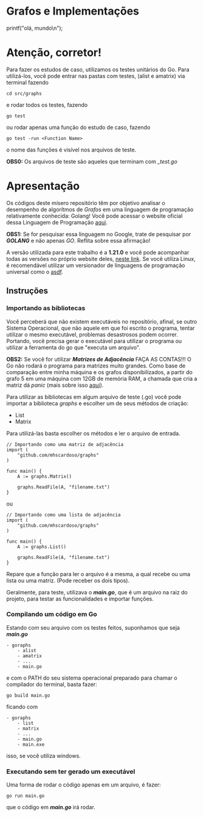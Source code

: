 # Grafos e Implementações

printf("olá, mundo\n");

# Atenção, corretor!

Para fazer os estudos de caso, utilizamos os testes unitários do Go. Para utilizá-los, você pode entrar nas pastas com testes, (alist e amatrix) via terminal fazendo

```
cd src/graphs
```

e rodar todos os testes, fazendo

```
go test
```

ou rodar apenas uma função do estudo de caso, fazendo

```
go test -run <Function Name>
```

o nome das funções é visível nos arquivos de teste.

**OBS0:** Os arquivos de teste são aqueles que terminam com <em>_test.go</em>

# Apresentação

Os códigos deste mísero repositório têm por objetivo analisar o desempenho de algorítmos de <em>Grafos</em> em uma linguagem de programação relativamente conhecida: Golang! Você pode acessar o website oficial dessa Linguagem de Programação [aqui](https://go.dev/).

**OBS1:** Se for pesquisar essa linguagem no Google, trate de pesquisar por <em>**GOLANG**</em> e não apenas <em>GO</em>. Reflita sobre essa afirmação!

A versão utilizada para este trabalho é a **1.21.0** e você pode acompanhar todas as versões no próprio website deles, [neste link](https://go.dev/dl/).
Se você utiliza Linux, é recomendável utilizar um versionador de linguagens de programação universal como o [asdf](https://asdf-vm.com/guide/getting-started.html).

## Instruções

### Importando as bibliotecas

Você perceberá que não existem executáveis no repositório, afinal, se outro Sistema Operacional, que não aquele em que foi escrito o programa, tentar utilizar o mesmo executável, problemas desastrosos podem ocorrer. Portando, você precisa gerar o executável para utilizar o programa ou utilizar a ferramenta do go que "executa um arquivo".

**OBS2:** Se você for utilizar <em>**Matrizes de Adjacência**</em> FAÇA AS CONTAS!!! O Go não rodará o programa para matrizes muito grandes. Como base de comparação entre minha máquina e os grafos disponibilizados, a partir do grafo 5 em uma máquina com 12GB de memória RAM, a chamada que cria a matriz dá <em>panic</em> (mais sobre isso [aqui](https://go.dev/doc/effective_go#panic)).

Para utilizar as bibliotecas em algum arquivo de teste (.go) você pode importar a biblioteca <em>graphs</em> e escolher
um de seus métodos de criação:
- List
- Matrix

Para utilizá-las basta escolher os métodos e ler o arquivo de entrada.

```{go}
// Importando como uma matriz de adjacência
import (
    "github.com/mhscardoso/graphs"
)

func main() {
    A := graphs.Matrix()

    graphs.ReadFile(A, "filename.txt")
}
```

ou

```{go}
// Importando como uma lista de adjacência
import (
    "github.com/mhscardoso/graphs"
)

func main() {
    A := graphs.List()

    graphs.ReadFile(A, "filename.txt")
}
```

Repare que a função para ler o arquivo é a mesma, a qual recebe ou uma lista ou uma matriz. (Pode receber os dois tipos).

Geralmente, para teste, utilizava o **<em>main.go</em>**, que é um arquivo na raiz do projeto, para testar as funcionalidades e importar funções.

### Compilando um código em Go

Estando com seu arquivo com os testes feitos, suponhamos que seja **<em>main.go</em>**

```
- goraphs
    - alist
    - amatrix
    - ...
    - main.go
```

e com o PATH do seu sistema operacional preparado para chamar o compilador do terminal, basta fazer:

```[bash]
go build main.go
```

ficando com

```
- goraphs
    - list
    - matrix
    - ...
    - main.go
    - main.exe
```

isso, se você utiliza windows.

### Executando sem ter gerado um executável

Uma forma de rodar o código apenas em um arquivo, é fazer:

```
go run main.go
```

que o código em **<em>main.go</em>** irá rodar.
